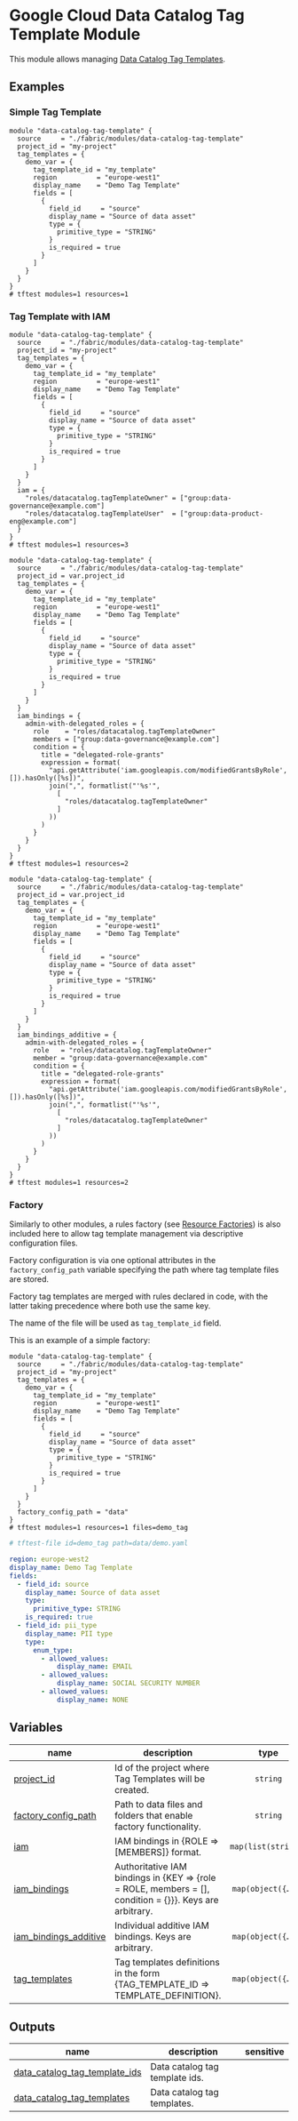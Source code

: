 # Google Cloud Data Catalog Tag Template Module

This module allows managing [Data Catalog Tag Templates](https://cloud.google.com/data-catalog/docs/tags-and-tag-templates).

## Examples

### Simple Tag Template

```hcl
module "data-catalog-tag-template" {
  source     = "./fabric/modules/data-catalog-tag-template"
  project_id = "my-project"
  tag_templates = {
    demo_var = {
      tag_template_id = "my_template"
      region          = "europe-west1"
      display_name    = "Demo Tag Template"
      fields = [
        {
          field_id     = "source"
          display_name = "Source of data asset"
          type = {
            primitive_type = "STRING"
          }
          is_required = true
        }
      ]
    }
  }
}
# tftest modules=1 resources=1
```

### Tag Template with IAM

```hcl
module "data-catalog-tag-template" {
  source     = "./fabric/modules/data-catalog-tag-template"
  project_id = "my-project"
  tag_templates = {
    demo_var = {
      tag_template_id = "my_template"
      region          = "europe-west1"
      display_name    = "Demo Tag Template"
      fields = [
        {
          field_id     = "source"
          display_name = "Source of data asset"
          type = {
            primitive_type = "STRING"
          }
          is_required = true
        }
      ]
    }
  }
  iam = {
    "roles/datacatalog.tagTemplateOwner" = ["group:data-governance@example.com"]
    "roles/datacatalog.tagTemplateUser"  = ["group:data-product-eng@example.com"]
  }
}
# tftest modules=1 resources=3
```

```hcl
module "data-catalog-tag-template" {
  source     = "./fabric/modules/data-catalog-tag-template"
  project_id = var.project_id
  tag_templates = {
    demo_var = {
      tag_template_id = "my_template"
      region          = "europe-west1"
      display_name    = "Demo Tag Template"
      fields = [
        {
          field_id     = "source"
          display_name = "Source of data asset"
          type = {
            primitive_type = "STRING"
          }
          is_required = true
        }
      ]
    }
  }
  iam_bindings = {
    admin-with-delegated_roles = {
      role    = "roles/datacatalog.tagTemplateOwner"
      members = ["group:data-governance@example.com"]
      condition = {
        title = "delegated-role-grants"
        expression = format(
          "api.getAttribute('iam.googleapis.com/modifiedGrantsByRole', []).hasOnly([%s])",
          join(",", formatlist("'%s'",
            [
              "roles/datacatalog.tagTemplateOwner"
            ]
          ))
        )
      }
    }
  }
}
# tftest modules=1 resources=2
```

```hcl
module "data-catalog-tag-template" {
  source     = "./fabric/modules/data-catalog-tag-template"
  project_id = var.project_id
  tag_templates = {
    demo_var = {
      tag_template_id = "my_template"
      region          = "europe-west1"
      display_name    = "Demo Tag Template"
      fields = [
        {
          field_id     = "source"
          display_name = "Source of data asset"
          type = {
            primitive_type = "STRING"
          }
          is_required = true
        }
      ]
    }
  }
  iam_bindings_additive = {
    admin-with-delegated_roles = {
      role   = "roles/datacatalog.tagTemplateOwner"
      member = "group:data-governance@example.com"
      condition = {
        title = "delegated-role-grants"
        expression = format(
          "api.getAttribute('iam.googleapis.com/modifiedGrantsByRole', []).hasOnly([%s])",
          join(",", formatlist("'%s'",
            [
              "roles/datacatalog.tagTemplateOwner"
            ]
          ))
        )
      }
    }
  }
}
# tftest modules=1 resources=2
```

### Factory

Similarly to other modules, a rules factory (see [Resource Factories](../../blueprints/factories/)) is also included here to allow tag template management via descriptive configuration files.

Factory configuration is via one optional attributes in the `factory_config_path` variable specifying the path where tag template files are stored.

Factory tag templates are merged with rules declared in code, with the latter taking precedence where both use the same key.

The name of the file will be used as `tag_template_id` field.

This is an example of a simple factory:

```hcl
module "data-catalog-tag-template" {
  source     = "./fabric/modules/data-catalog-tag-template"
  project_id = "my-project"
  tag_templates = {
    demo_var = {
      tag_template_id = "my_template"
      region          = "europe-west1"
      display_name    = "Demo Tag Template"
      fields = [
        {
          field_id     = "source"
          display_name = "Source of data asset"
          type = {
            primitive_type = "STRING"
          }
          is_required = true
        }
      ]
    }
  }
  factory_config_path = "data"
}
# tftest modules=1 resources=1 files=demo_tag
```

```yaml
# tftest-file id=demo_tag path=data/demo.yaml

region: europe-west2
display_name: Demo Tag Template
fields:
  - field_id: source
    display_name: Source of data asset
    type:
      primitive_type: STRING
    is_required: true
  - field_id: pii_type
    display_name: PII type
    type:
      enum_type:
        - allowed_values:
            display_name: EMAIL
        - allowed_values:
            display_name: SOCIAL SECURITY NUMBER
        - allowed_values:
            display_name: NONE
```
<!-- BEGIN TFDOC -->
## Variables

| name | description | type | required | default |
|---|---|:---:|:---:|:---:|
| [project_id](variables.tf#L59) | Id of the project where Tag Templates will be created. | <code>string</code> | ✓ |  |
| [factory_config_path](variables.tf#L17) | Path to data files and folders that enable factory functionality. | <code>string</code> |  | <code>&#34;data&#34;</code> |
| [iam](variables.tf#L23) | IAM bindings in {ROLE => [MEMBERS]} format. | <code>map&#40;list&#40;string&#41;&#41;</code> |  | <code>&#123;&#125;</code> |
| [iam_bindings](variables.tf#L29) | Authoritative IAM bindings in {KEY => {role = ROLE, members = [], condition = {}}}. Keys are arbitrary. | <code title="map&#40;object&#40;&#123;&#10;  members &#61; list&#40;string&#41;&#10;  role    &#61; string&#10;  condition &#61; optional&#40;object&#40;&#123;&#10;    expression  &#61; string&#10;    title       &#61; string&#10;    description &#61; optional&#40;string&#41;&#10;  &#125;&#41;&#41;&#10;&#125;&#41;&#41;">map&#40;object&#40;&#123;&#8230;&#125;&#41;&#41;</code> |  | <code>&#123;&#125;</code> |
| [iam_bindings_additive](variables.tf#L44) | Individual additive IAM bindings. Keys are arbitrary. | <code title="map&#40;object&#40;&#123;&#10;  member &#61; string&#10;  role   &#61; string&#10;  condition &#61; optional&#40;object&#40;&#123;&#10;    expression  &#61; string&#10;    title       &#61; string&#10;    description &#61; optional&#40;string&#41;&#10;  &#125;&#41;&#41;&#10;&#125;&#41;&#41;">map&#40;object&#40;&#123;&#8230;&#125;&#41;&#41;</code> |  | <code>&#123;&#125;</code> |
| [tag_templates](variables.tf#L64) | Tag templates definitions in the form {TAG_TEMPLATE_ID => TEMPLATE_DEFINITION}. | <code title="map&#40;object&#40;&#123;&#10;  display_name &#61; optional&#40;string&#41;&#10;  force_delete &#61; optional&#40;bool, false&#41;&#10;  region       &#61; string&#10;  fields &#61; list&#40;object&#40;&#123;&#10;    field_id     &#61; string&#10;    display_name &#61; optional&#40;string&#41;&#10;    description  &#61; optional&#40;string&#41;&#10;    type &#61; object&#40;&#123;&#10;      primitive_type &#61; optional&#40;string&#41;&#10;      enum_type &#61; optional&#40;list&#40;object&#40;&#123;&#10;        allowed_values &#61; object&#40;&#123;&#10;          display_name &#61; string&#10;        &#125;&#41;&#10;      &#125;&#41;&#41;, null&#41;&#10;    &#125;&#41;&#10;    is_required &#61; optional&#40;bool, false&#41;&#10;    order       &#61; optional&#40;number&#41;&#10;  &#125;&#41;&#41;&#10;&#125;&#41;&#41;">map&#40;object&#40;&#123;&#8230;&#125;&#41;&#41;</code> |  | <code>&#123;&#125;</code> |

## Outputs

| name | description | sensitive |
|---|---|:---:|
| [data_catalog_tag_template_ids](outputs.tf#L17) | Data catalog tag template ids. |  |
| [data_catalog_tag_templates](outputs.tf#L22) | Data catalog tag templates. |  |
<!-- END TFDOC -->
